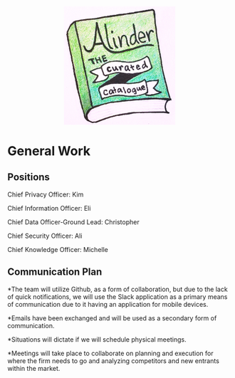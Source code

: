 <p align="center"><img src="AlinderLogo.jpg" width="250" alt="Alinder Logo"/></p>

# General Work

## Positions

Chief Privacy Officer: Kim
  
Chief Information Officer: Eli
  
Chief Data Officer-Ground Lead: Christopher
  
Chief Security Officer: Ali
  
Chief Knowledge Officer: Michelle


## Communication Plan

*The team will utilize Github, as a form of collaboration, but due to the lack of quick notifications, we will use the Slack application as a primary means of communication due to it having an application for mobile devices.
  
*Emails have been exchanged and will be used as a secondary form of communication.
  
*Situations will dictate if we will schedule physical meetings.
  
*Meetings will take place to collaborate on planning and execution for where the firm needs to go and analyzing competitors and new entrants within the market. 
